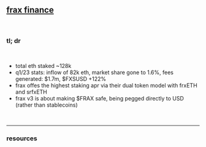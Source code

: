 ## [frax finance]()

<br>

### tl; dr

<br>

* total eth staked ~128k
* q1/23 stats: inflow of 82k eth, market share gone to 1.6%, fees generated: $1.7m, $FXSUSD +122%
* frax offes the highest staking apr via their dual token model with frxETH and srfxETH
* frax v3 is about making $FRAX safe, being pegged directly to USD (rather than stablecoins)

<br>

---

### resources

